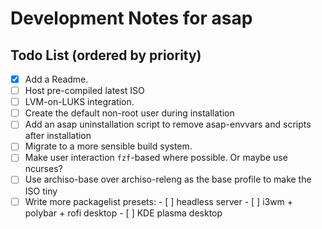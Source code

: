 # Development Notes for asap

## Todo List (ordered by priority)

- [x] Add a Readme.
- [ ] Host pre-compiled latest ISO
- [ ] LVM-on-LUKS integration.
- [ ] Create the default non-root user during installation
- [ ] Add an asap uninstallation script to remove asap-envvars and scripts after installation
- [ ] Migrate to a more sensible build system.
- [ ] Make user interaction `fzf`-based where possible. Or maybe use ncurses?
- [ ] Use archiso-base over archiso-releng as the base profile to make the ISO tiny
- [ ] Write more packagelist presets:
        - [ ] headless server
        - [ ] i3wm + polybar + rofi desktop
        - [ ] KDE plasma desktop
